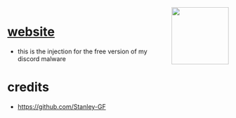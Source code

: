 
<img src="https://i.imgur.com/mnMYF8Y.jpg" align="right" width="130" height="130" />

# [website](https://stenko.xyz)
- this is the injection for the free version of my discord malware

# credits
- https://github.com/Stanley-GF
